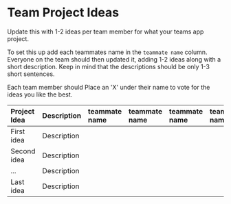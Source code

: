 # Team Project Ideas

Update this with 1-2 ideas per team member for what your teams app project.

To set this up add each teammates name in the `teammate name` column. Everyone
on the team should then updated it, adding 1-2 ideas along with a short 
description. Keep in mind that the descriptions should be only 1-3 short
sentences. 

Each team member should Place an 'X' under their name to vote for the ideas 
you like the best.

| Project Idea | Description | teammate name | teammate name | teammate name | teammate name | teammate name | teammate name |
| :--- | :--- | :--- | :--- | :--- | :--- | :--- | :--- |
| First idea | Description | | | | | | |
| Second idea | Description | | | | | | |
| ... | Description | | | | | | |
| Last idea | Description | | | | | | |